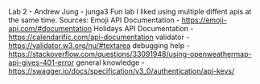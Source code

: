 Lab 2 - Andrew Jung - junga3
Fun lab I liked using multiple diffent apis at the same time. 
Sources:
Emoji API Documentation - https://emoji-api.com/#documentation
Holidays API Documentation - https://calendarific.com/api-documentation
validator - https://validator.w3.org/nu/#textarea
debugging help - https://stackoverflow.com/questions/33091948/using-openweathermap-api-gives-401-error
general knowledge - https://swagger.io/docs/specification/v3_0/authentication/api-keys/